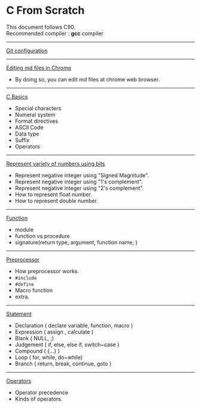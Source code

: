 # C From Scratch

This document follows C90.  
Recommended compiler : **gcc** compiler

------------------------
[Git configuration](https://github.com/csyouk/c-from-scratch/blob/master/How-To-Manage-Git.md)

------------------------
[Editing md files in Chrome](https://developers.google.com/web/tools/setup/setup-workflow)

- By doing so, you can edit md files at chrome web browser.

------------------------
[C Basics](https://github.com/csyouk/c-from-scratch/blob/master/Introduction.md)

- Special characters
- Numeral system
- Format directives
- ASCII Code
- Data type
- Suffix
- Operators

-------------------------
[Represent variety of numbers using bits](https://github.com/csyouk/c-from-scratch/blob/master/Introduction.md)
- Represent negative integer using "Signed Magnitude".
- Represent negative integer using "1's complement".
- Represent negative integer using "2's complement".
- How to represent float number.
- How to represent double number.


------------------------
[Function](https://github.com/csyouk/c-from-scratch/blob/master/Function.md)

- module
- function vs procedure
- signature(return type, argument, function name, )

------------------------
[Preprocessor](https://github.com/csyouk/c-from-scratch/blob/master/Preprocessor.md)

- How preprocessor works.
- ```#include```
- ```#define```
- Macro function
- extra.


------------------------
[Statement](https://github.com/csyouk/c-from-scratch/blob/master/Statement.md)

- Declaration ( declare variable, function, macro )
- Expression ( assign , calculate )
- Blank ( NULL, ;)
- Judgement ( if, else, else if, switch~case )
- Compound ( {...} )
- Loop ( for, while, do~while)
- Branch ( return, break, continue, goto )

------------------------
[Operators](https://github.com/csyouk/c-from-scratch/blob/master/Operators.md)

- Operator precedence
- Kinds of operators.
